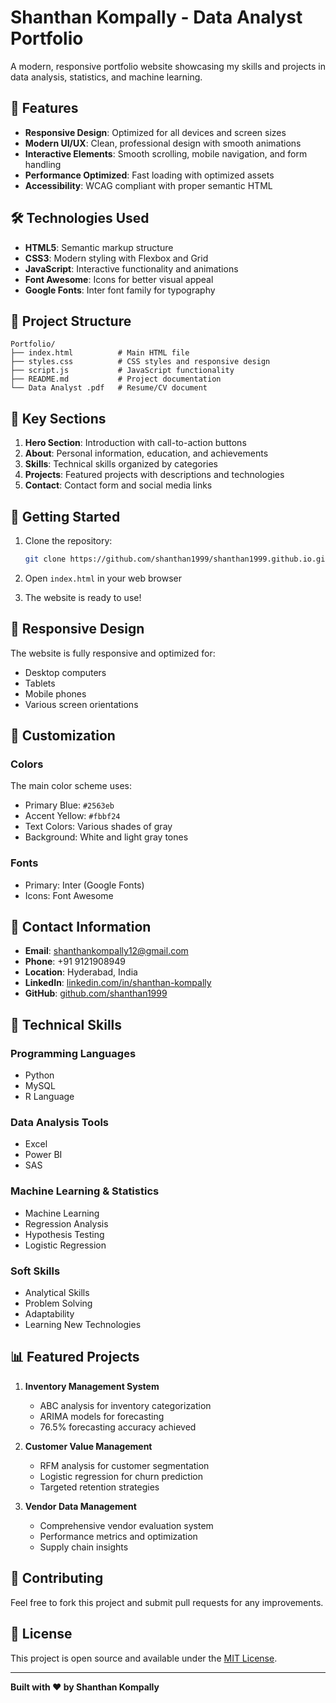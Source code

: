 # Shanthan Kompally - Data Analyst Portfolio

A modern, responsive portfolio website showcasing my skills and projects in data analysis, statistics, and machine learning.

## 🚀 Features

- **Responsive Design**: Optimized for all devices and screen sizes
- **Modern UI/UX**: Clean, professional design with smooth animations
- **Interactive Elements**: Smooth scrolling, mobile navigation, and form handling
- **Performance Optimized**: Fast loading with optimized assets
- **Accessibility**: WCAG compliant with proper semantic HTML

## 🛠️ Technologies Used

- **HTML5**: Semantic markup structure
- **CSS3**: Modern styling with Flexbox and Grid
- **JavaScript**: Interactive functionality and animations
- **Font Awesome**: Icons for better visual appeal
- **Google Fonts**: Inter font family for typography

## 📁 Project Structure

```
Portfolio/
├── index.html          # Main HTML file
├── styles.css          # CSS styles and responsive design
├── script.js           # JavaScript functionality
├── README.md           # Project documentation
└── Data Analyst .pdf   # Resume/CV document
```

## 🎯 Key Sections

1. **Hero Section**: Introduction with call-to-action buttons
2. **About**: Personal information, education, and achievements
3. **Skills**: Technical skills organized by categories
4. **Projects**: Featured projects with descriptions and technologies
5. **Contact**: Contact form and social media links

## 🚀 Getting Started

1. Clone the repository:
   ```bash
   git clone https://github.com/shanthan1999/shanthan1999.github.io.git
   ```

2. Open `index.html` in your web browser

3. The website is ready to use!

## 📱 Responsive Design

The website is fully responsive and optimized for:
- Desktop computers
- Tablets
- Mobile phones
- Various screen orientations

## 🎨 Customization

### Colors
The main color scheme uses:
- Primary Blue: `#2563eb`
- Accent Yellow: `#fbbf24`
- Text Colors: Various shades of gray
- Background: White and light gray tones

### Fonts
- Primary: Inter (Google Fonts)
- Icons: Font Awesome

## 📧 Contact Information

- **Email**: shanthankompally12@gmail.com
- **Phone**: +91 9121908949
- **Location**: Hyderabad, India
- **LinkedIn**: [linkedin.com/in/shanthan-kompally](https://www.linkedin.com/in/shanthan-kompally/)
- **GitHub**: [github.com/shanthan1999](https://github.com/shanthan1999)

## 🔧 Technical Skills

### Programming Languages
- Python
- MySQL
- R Language

### Data Analysis Tools
- Excel
- Power BI
- SAS

### Machine Learning & Statistics
- Machine Learning
- Regression Analysis
- Hypothesis Testing
- Logistic Regression

### Soft Skills
- Analytical Skills
- Problem Solving
- Adaptability
- Learning New Technologies

## 📊 Featured Projects

1. **Inventory Management System**
   - ABC analysis for inventory categorization
   - ARIMA models for forecasting
   - 76.5% forecasting accuracy achieved

2. **Customer Value Management**
   - RFM analysis for customer segmentation
   - Logistic regression for churn prediction
   - Targeted retention strategies

3. **Vendor Data Management**
   - Comprehensive vendor evaluation system
   - Performance metrics and optimization
   - Supply chain insights

## 🤝 Contributing

Feel free to fork this project and submit pull requests for any improvements.

## 📄 License

This project is open source and available under the [MIT License](LICENSE).

---

**Built with ❤️ by Shanthan Kompally** 